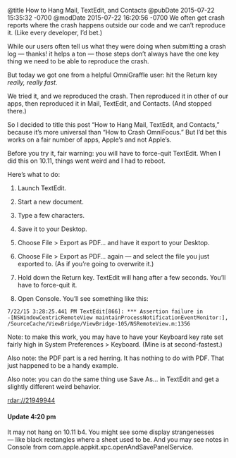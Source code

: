 @title How to Hang Mail, TextEdit, and Contacts
@pubDate 2015-07-22 15:35:32 -0700
@modDate 2015-07-22 16:20:56 -0700
We often get crash reports where the crash happens outside our code and we can’t reproduce it. (Like every developer, I’d bet.)

While our users often tell us what they were doing when submitting a crash log — thanks! it helps a ton — those steps don’t always have the one key thing we need to be able to reproduce the crash.

But today we got one from a helpful OmniGraffle user: hit the Return key *really, really fast*.

We tried it, and we reproduced the crash. Then reproduced it in other of our apps, then reproduced it in Mail, TextEdit, and Contacts. (And stopped there.)

So I decided to title this post “How to Hang Mail, TextEdit, and Contacts,” because it’s more universal than “How to Crash OmniFocus.” But I’d bet this works on a fair number of apps, Apple’s and not Apple’s.

Before you try it, fair warning: you will have to force-quit TextEdit. When I did this on 10.11, things went weird and I had to reboot.

Here’s what to do:

1. Launch TextEdit.

2. Start a new document.

3. Type a few characters.

4. Save it to your Desktop.

5. Choose File > Export as PDF… and have it export to your Desktop.

6. Choose File > Export as PDF… again — and select the file you just exported to. (As if you’re going to overwrite it.)

7. Hold down the Return key. TextEdit will hang after a few seconds. You’ll have to force-quit it.

8. Open Console. You’ll see something like this:

<code>7/22/15 3:28:25.441 PM TextEdit[866]: \*\*\* Assertion failure in -[NSWindowCentricRemoteView maintainProcess&#8203;NotificationEventMonitor:], /SourceCache/&#8203;ViewBridge/&#8203;ViewBridge-105/&#8203;NSRemoteView.m:1356</code>

Note: to make this work, you may have to have your Keyboard key rate set fairly high in System Preferences > Keyboard. (Mine is at second-fastest.)

Also note: the PDF part is a red herring. It has nothing to do with PDF. That just happened to be a handy example.

Also note: you can do the same thing use Save As… in TextEdit and get a slightly different weird behavior.

[rdar://21949944](rdar://21949944)

#### Update 4:20 pm

It may not hang on 10.11 b4. You might see some display strangenesses — like black rectangles where a sheet used to be. And you may see notes in Console from com.apple.appkit.xpc.&#8203;openAndSavePanelService.
